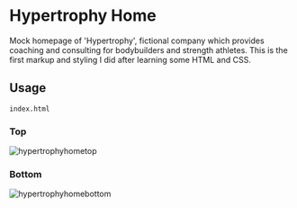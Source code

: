 # Hypertrophy Home
Mock homepage of 'Hypertrophy', fictional company which provides coaching and consulting for bodybuilders and strength athletes. This is the first markup and styling I did after learning some HTML and CSS.

## Usage

```shell
index.html
```

### Top

![hypertrophyhometop](https://user-images.githubusercontent.com/71923215/96163086-b62e0380-0f19-11eb-8dde-f5e94525e57c.jpg)

### Bottom
![hypertrophyhomebottom](https://user-images.githubusercontent.com/71923215/96163084-b4644000-0f19-11eb-8dbe-6f651ae74fed.jpg)
